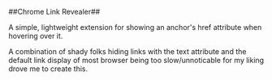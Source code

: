 ##Chrome Link Revealer##

A simple, lightweight extension for showing an anchor's href attribute when hovering over it.

A combination of shady folks hiding links with the text attribute and the default link display of most browser being too slow/unnoticable for my liking drove me to create this.